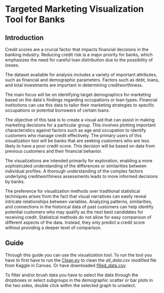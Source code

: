 # Targeted Marketing Visualization Tool for Banks


## Introduction
Credit scores are a crucial factor that impacts financial decisions in the banking industry. 
Reducing credit risk is a major priority for banks, which emphasizes the need for careful loan distribution due to the possibility of losses.

The dataset available for analysis includes a variety of important attributes, such as financial and demographic parameters. Factors such as debt, loans, and total investments are important in determining creditworthiness.

The main focus will be on identifying target demographics for marketing based on the data's findings regarding occupations or loan types. Financial institutions can use this data to tailor their marketing strategies to specific occupations or potential borrowers of certain loans.

The objective of this task is to create a visual aid that can assist in making marketing decisions for a particular group. This involves plotting important characteristics against factors such as age and occupation to identify customers who manage credit effectively. The primary users of this visualization tool will be banks that are seeking customers who are less likely to have a poor credit score. This decision will be based on data from previous customers and their financial behavior.

The visualizations are intended primarily for exploration, enabling a more sophisticated understanding of the differences or similarities between individual profiles. A thorough understanding of the complex factors underlying creditworthiness assessments leads to more informed decisions by banks.

The preference for visualization methods over traditional statistical techniques arises from the fact that visual narratives can easily reveal intricate relationships between variables. Analyzing patterns, similarities, and connections in the historical data of past customers can help identify potential customers who may qualify as the next best candidates for receiving credit. Statistical methods do not allow for easy comparison of different aspects of the data. Instead, they only predict a credit score without providing a deeper level of comparison.

## Guide
Through this guide you can use the visualization tool. To run the tool you have to first have to run the [Clean.py](Clean.py) to clean the *all_data.csv* modified file from Kaggle in Canvas. Or have downloaded [filled_data.csv](filled_data.csv).

To filter and/or brush data you have to select the data through the dropboxes or select subgroups in the demographic scatter or bar plots in the two sides, double click within the selected graph to unselect.

